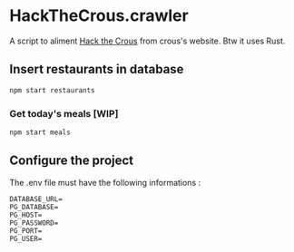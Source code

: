 # HackTheCrous.crawler
A script to aliment [Hack the Crous](https://hackthecrous.com) from crous's website. Btw it uses Rust.

## Insert restaurants in database
```bash
npm start restaurants
```
### Get today's meals [WIP]
```bash
npm start meals
```

## Configure the project
The .env file must have the following informations :
```env
DATABASE_URL=
PG_DATABASE=
PG_HOST=
PG_PASSWORD=
PG_PORT=
PG_USER=
```
